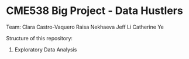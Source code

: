 # CME538 Big Project - Data Hustlers

Team:
Clara Castro-Vaquero
Raisa Nekhaeva
Jeff Li
Catherine Ye

Structure of this repository:
1. Exploratory Data Analysis

